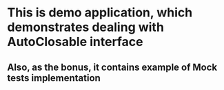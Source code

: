 # This is demo application, which demonstrates dealing with AutoClosable interface
## Also, as the bonus, it contains example of Mock tests implementation